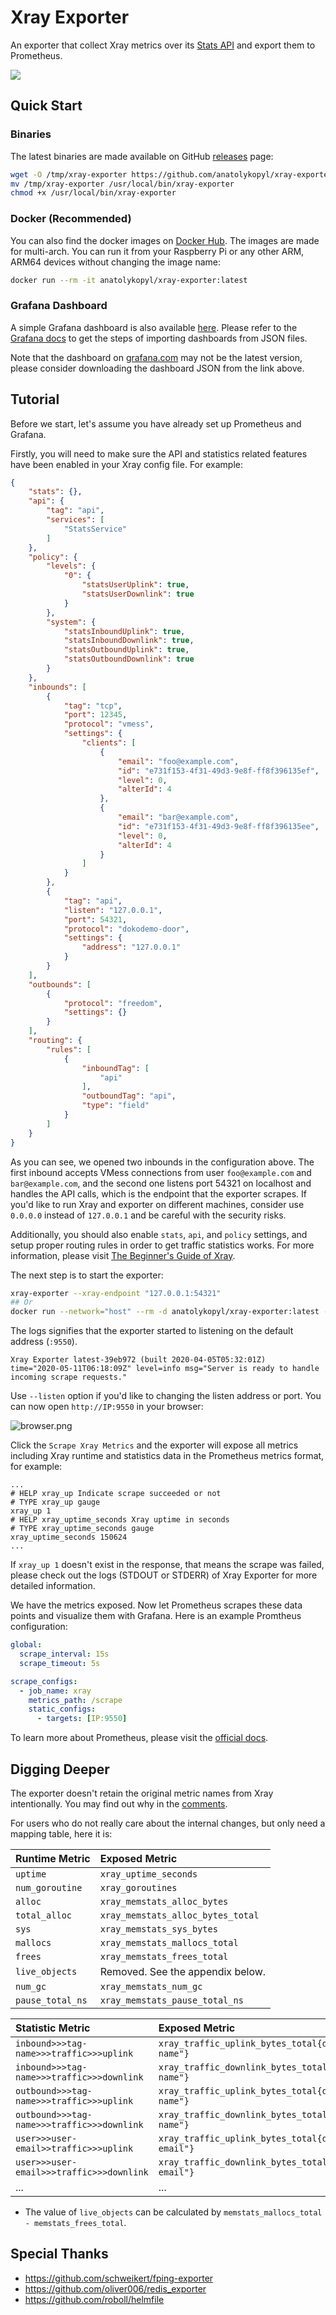 # Xray Exporter

An exporter that collect Xray metrics over its [Stats API][stats-api] and export them to Prometheus.

![][grafana-screeenshot]

## Quick Start

### Binaries

The latest binaries are made available on GitHub [releases][github-releases] page:

```bash
wget -O /tmp/xray-exporter https://github.com/anatolykopyl/xray-exporter/releases/latest/download/xray-exporter_linux_amd64
mv /tmp/xray-exporter /usr/local/bin/xray-exporter
chmod +x /usr/local/bin/xray-exporter
```

### Docker (Recommended)

You can also find the docker images on [Docker Hub](https://hub.docker.com/r/anatolykopyl/xray-exporter). The images are made for multi-arch. You can run it from your Raspberry Pi or any other ARM, ARM64 devices without changing the image name:

```bash
docker run --rm -it anatolykopyl/xray-exporter:latest
```

### Grafana Dashboard

A simple Grafana dashboard is also available [here][grafana-dashboard]. Please refer to the [Grafana docs][grafana-importing-dashboard] to get the steps of importing dashboards from JSON files.

Note that the dashboard on [grafana.com][grafana-dashboard-grafana-dot-com] may not be the latest version, please consider downloading the dashboard JSON from the link above.

## Tutorial

Before we start, let's assume you have already set up Prometheus and Grafana.

Firstly, you will need to make sure the API and statistics related features have been enabled in your Xray config file. For example:

```json
{
    "stats": {},
    "api": {
        "tag": "api",
        "services": [
            "StatsService"
        ]
    },
    "policy": {
        "levels": {
            "0": {
                "statsUserUplink": true,
                "statsUserDownlink": true
            }
        },
        "system": {
            "statsInboundUplink": true,
            "statsInboundDownlink": true,
            "statsOutboundUplink": true,
            "statsOutboundDownlink": true
        }
    },
    "inbounds": [
        {
            "tag": "tcp",
            "port": 12345,
            "protocol": "vmess",
            "settings": {
                "clients": [
                    {
                        "email": "foo@example.com",
                        "id": "e731f153-4f31-49d3-9e8f-ff8f396135ef",
                        "level": 0,
                        "alterId": 4
                    },
                    {
                        "email": "bar@example.com",
                        "id": "e731f153-4f31-49d3-9e8f-ff8f396135ee",
                        "level": 0,
                        "alterId": 4
                    }
                ]
            }
        },
        {
            "tag": "api",
            "listen": "127.0.0.1",
            "port": 54321,
            "protocol": "dokodemo-door",
            "settings": {
                "address": "127.0.0.1"
            }
        }
    ],
    "outbounds": [
        {
            "protocol": "freedom",
            "settings": {}
        }
    ],
    "routing": {
        "rules": [
            {
                "inboundTag": [
                    "api"
                ],
                "outboundTag": "api",
                "type": "field"
            }
        ]
    }
}
```

As you can see, we opened two inbounds in the configuration above. The first inbound accepts VMess connections from user `foo@example.com` and `bar@example.com`, and the second one listens port 54321 on localhost and handles the API calls, which is the endpoint that the exporter scrapes. If you'd like to run Xray and exporter on different machines, consider use `0.0.0.0` instead of `127.0.0.1` and be careful with the security risks.

Additionally, you should also enable `stats`, `api`, and `policy` settings, and setup proper routing rules in order to get traffic statistics works. For more information, please visit [The Beginner's Guide of Xray][xray-beginners-guide].

The next step is to start the exporter:

```bash
xray-exporter --xray-endpoint "127.0.0.1:54321"
## Or
docker run --network="host" --rm -d anatolykopyl/xray-exporter:latest --xray-endpoint "127.0.0.1:54321"
```

The logs signifies that the exporter started to listening on the default address (`:9550`).

```plain
Xray Exporter latest-39eb972 (built 2020-04-05T05:32:01Z)
time="2020-05-11T06:18:09Z" level=info msg="Server is ready to handle incoming scrape requests."
```

Use `--listen` option if you'd like to changing the listen address or port. You can now open `http://IP:9550` in your browser:

![browser.png][browser-screenshot]

Click the `Scrape Xray Metrics` and the exporter will expose all metrics including Xray runtime and statistics data in the Prometheus metrics format, for example:

```
...
# HELP xray_up Indicate scrape succeeded or not
# TYPE xray_up gauge
xray_up 1
# HELP xray_uptime_seconds Xray uptime in seconds
# TYPE xray_uptime_seconds gauge
xray_uptime_seconds 150624
...
```

If `xray_up 1` doesn't exist in the response, that means the scrape was failed, please check out the logs (STDOUT or STDERR) of Xray Exporter for more detailed information.

We have the metrics exposed. Now let Prometheus scrapes these data points and visualize them with Grafana. Here is an example Promtheus configuration:

```yaml
global:
  scrape_interval: 15s
  scrape_timeout: 5s

scrape_configs:
  - job_name: xray
    metrics_path: /scrape
    static_configs:
      - targets: [IP:9550]
```

To learn more about Prometheus, please visit the [official docs][prometheus-docs].

## Digging Deeper

The exporter doesn't retain the original metric names from Xray intentionally. You may find out why in the [comments][explaination-of-metric-names].

For users who do not really care about the internal changes, but only need a mapping table, here it is:

| Runtime Metric   | Exposed Metric                     |
| :--------------- | :--------------------------------- |
| `uptime`         | `xray_uptime_seconds`             |
| `num_goroutine`  | `xray_goroutines`                 |
| `alloc`          | `xray_memstats_alloc_bytes`       |
| `total_alloc`    | `xray_memstats_alloc_bytes_total` |
| `sys`            | `xray_memstats_sys_bytes`         |
| `mallocs`        | `xray_memstats_mallocs_total`     |
| `frees`          | `xray_memstats_frees_total`       |
| `live_objects`   | Removed. See the appendix below.   |
| `num_gc`         | `xray_memstats_num_gc`            |
| `pause_total_ns` | `xray_memstats_pause_total_ns`    |

| Statistic Metric                          | Exposed Metric                                                              |
| :---------------------------------------- | :-------------------------------------------------------------------------- |
| `inbound>>>tag-name>>>traffic>>>uplink`   | `xray_traffic_uplink_bytes_total{dimension="inbound",target="tag-name"}`   |
| `inbound>>>tag-name>>>traffic>>>downlink` | `xray_traffic_downlink_bytes_total{dimension="inbound",target="tag-name"}` |
| `outbound>>>tag-name>>>traffic>>>uplink`   | `xray_traffic_uplink_bytes_total{dimension="outbound",target="tag-name"}`   |
| `outbound>>>tag-name>>>traffic>>>downlink` | `xray_traffic_downlink_bytes_total{dimension="outbound",target="tag-name"}` |
| `user>>>user-email>>traffic>>>uplink`     | `xray_traffic_uplink_bytes_total{dimension="user",target="user-email"}`    |
| `user>>>user-email>>>traffic>>>downlink`  | `xray_traffic_downlink_bytes_total{dimension="user",target="user-email"}`  |
| ...                                       | ...                                                                         |

- The value of `live_objects` can be calculated by `memstats_mallocs_total - memstats_frees_total`.

## Special Thanks

- <https://github.com/schweikert/fping-exporter>
- <https://github.com/oliver006/redis_exporter>
- <https://github.com/roboll/helmfile>

[github-releases]: https://github.com/anatolykopyl/xray-exporter/releases
[xray-beginners-guide]: https://guide.v2fly.org/en_US/advanced/traffic.html
[grafana-screeenshot]: screenshots/grafana.png
[browser-screenshot]: screenshots/browser.png
[prometheus-docs]: https://prometheus.io/docs/prometheus/latest/configuration/configuration/
[grafana-dashboard]: ./dashboard.json
[grafana-dashboard-grafana-dot-com]: https://grafana.com/grafana/dashboards/11545
[grafana-importing-dashboard]: https://grafana.com/docs/grafana/latest/reference/export_import/#importing-a-dashboard
[explaination-of-metric-names]: https://github.com/anatolykopyl/xray-exporter/blob/110e82dfefb1b51f4da3966ddd1945b5d0dac203/exporter.go#L134
[stats-api]: https://xtls.github.io/en/config/stats.html
